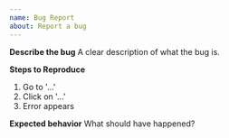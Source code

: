 ```yaml
---
name: Bug Report
about: Report a bug
---
```


**Describe the bug**
A clear description of what the bug is.

**Steps to Reproduce**
1. Go to '...'
2. Click on '...'
3. Error appears

**Expected behavior**
What should have happened?
